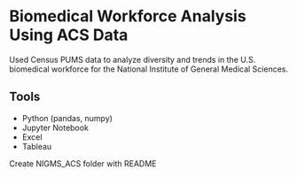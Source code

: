 # Biomedical Workforce Analysis Using ACS Data

Used Census PUMS data to analyze diversity and trends in the U.S. biomedical workforce for the National Institute of General Medical Sciences.

## Tools
- Python (pandas, numpy)
- Jupyter Notebook
- Excel
- Tableau

Create NIGMS_ACS folder with README
